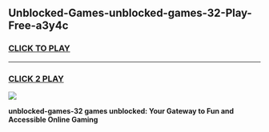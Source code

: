 
## Unblocked-Games-unblocked-games-32-Play-Free-a3y4c
<h3>
<a href="https://premium76.site?title=unblocked-games-32&ref=18A1">CLICK TO PLAY</a></h3>
<hr>

<h3>
<a href="https://premium76.site?title=unblocked-games-32&ref=18A1">CLICK 2 PLAY</a>
  
</h3>

<a href="https://premium76.site?title=unblocked-games-32&ref=18A1"><img src="https://clearcache.store/games.png"></a>


**unblocked-games-32 games unblocked: Your Gateway to Fun and Accessible Online Gaming**
